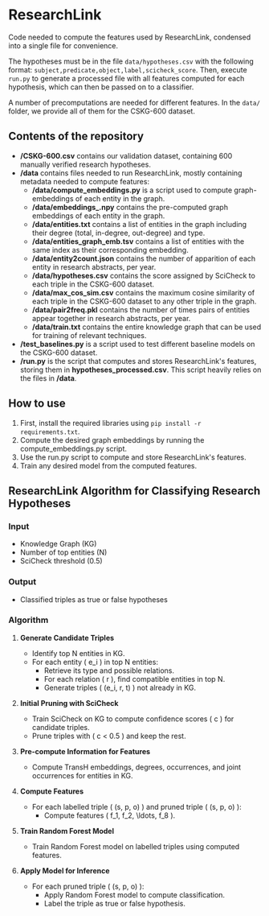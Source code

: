 # ResearchLink

Code needed to compute the features used by ResearchLink, condensed into a single file for convenience.

The hypotheses must be in the file `data/hypotheses.csv` with the following format: `subject,predicate,object,label,scicheck_score`. Then, execute `run.py` to generate a processed file with all features computed for each hypothesis, which can then be passed on to a classifier.

A number of precomputations are needed for different features. In the `data/` folder, we provide all of them for the CSKG-600 dataset.

## Contents of the repository
* **/CSKG-600.csv** contains our validation dataset, containing 600 manually verified research hypotheses.
* **/data** contains files needed to run ResearchLink, mostly containing metadata needed to compute features:
  * **/data/compute_embeddings.py** is a script used to compute graph-embeddings of each entity in the graph.
  * **/data/embeddings_<technique>.npy** contains the pre-computed graph embeddings of each entity in the graph.
  * **/data/entities.txt** contains a list of entities in the graph including their degree (total, in-degree, out-degree) and type.
  * **/data/entities_graph_emb.tsv** contains a list of entities with the same index as their corresponding embedding.
  * **/data/entity2count.json** contains the number of apparition of each entity in research abstracts, per year.
  * **/data/hypotheses.csv** contains the score assigned by SciCheck to each triple in the CSKG-600 dataset.
  * **/data/max_cos_sim.csv** contains the maximum cosine similarity of each triple in the CSKG-600 dataset to any other triple in the graph.
  * **/data/pair2freq.pkl** contains the number of times pairs of entities appear together in research abstracts, per year.
  * **/data/train.txt** contains the entire knowledge graph that can be used for training of relevant techniques.
* **/test_baselines.py** is a script used to test different baseline models on the CSKG-600 dataset.
* **/run.py** is the script that computes and stores ResearchLink's features, storing them in **hypotheses_processed.csv**. This script heavily relies on the files in **/data**.

## How to use

1. First, install the required libraries using ```pip install -r requirements.txt```.
2. Compute the desired graph embeddings by running the compute_embeddings.py script.
3. Use the run.py script to compute and store ResearchLink's features.
4. Train any desired model from the computed features.

## ResearchLink Algorithm for Classifying Research Hypotheses

### Input
- Knowledge Graph (KG)
- Number of top entities (N)
- SciCheck threshold (0.5)

### Output
- Classified triples as true or false hypotheses

### Algorithm

1. **Generate Candidate Triples**
   - Identify top N entities in KG.
   - For each entity \( e_i \) in top N entities:
     - Retrieve its type and possible relations.
     - For each relation \( r \), find compatible entities in top N.
     - Generate triples \( (e_i, r, t) \) not already in KG.

2. **Initial Pruning with SciCheck**
   - Train SciCheck on KG to compute confidence scores \( c \) for candidate triples.
   - Prune triples with \( c < 0.5 \) and keep the rest.

3. **Pre-compute Information for Features**
   - Compute TransH embeddings, degrees, occurrences, and joint occurrences for entities in KG.

4. **Compute Features**
   - For each labelled triple \( (s, p, o) \) and pruned triple \( (s, p, o) \):
     - Compute features \( f_1, f_2, \ldots, f_8 \).

5. **Train Random Forest Model**
   - Train Random Forest model on labelled triples using computed features.

6. **Apply Model for Inference**
   - For each pruned triple \( (s, p, o) \):
     - Apply Random Forest model to compute classification.
     - Label the triple as true or false hypothesis.
